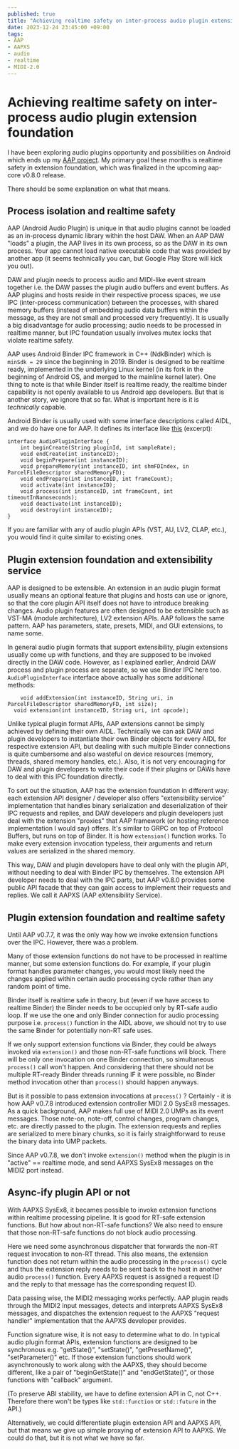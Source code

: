 ```yaml
---
published: true
title: "Achieving realtime safety on inter-process audio plugin extension foundation"
date: 2023-12-24 23:45:00 +09:00
tags:
- AAP
- AAPXS
- audio
- realtime
- MIDI-2.0
---
```


# Achieving realtime safety on inter-process audio plugin extension foundation

I have been exploring audio plugins opportunity and possibilities on Android which ends up my [AAP project](https://github.com/atsushieno/aap-core). My primary goal these months is realtime safety in extension foundation, which was finalized in the upcoming aap-core v0.8.0 release.

There should be some explanation on what that means.

## Process isolation and realtime safety

AAP (Android Audio Plugin) is unique in that audio plugins cannot be loaded as an in-process dynamic library within the host DAW. When an AAP DAW "loads" a plugin, the AAP lives in its own process, so as the DAW in its own process. Your app cannot load native executable code that was provided by another app (it seems technically you can, but Google Play Store will kick you out).

DAW and plugin needs to process audio and MIDI-like event stream together i.e. the DAW passes the plugin audio buffers and event buffers. As AAP plugins and hosts reside in their respective process spaces, we use IPC (inter-process communication) between the processes, with shared memory buffers (instead of embedding audio data buffers within the message, as they are not small and processed very frequently). It is usually a big disadvantage for audio processing; audio needs to be processed in realtime manner, but IPC foundation usually involves mutex locks that violate realtime safety.

AAP uses Android Binder IPC framework in C++ (NdkBinder) which is `minSdk = 29` since the beginning in 2019. Binder is designed to be realtime ready, implemented in the underlying Linux kernel (in its fork in the beginning of Android OS, and merged to the mainline kernel later). One thing to note is that while Binder itself is realtime ready, the realtime binder capability is not openly available to us Android app developers. But that is another story, we ignore that so far. What is important here is it is *technically* capable.

Android Binder is usually used with some interface descriptions called AIDL, and we do have one for AAP. It defines its interface like [this](https://github.com/atsushieno/aap-core/blob/2c546bfb52ce0c4130e5e26c2f322430ea8e63c5/androidaudioplugin/src/main/aidl/org/androidaudioplugin/AudioPluginInterface.aidl) (excerpt):

```
interface AudioPluginInterface {
	int beginCreate(String pluginId, int sampleRate);
	void endCreate(int instanceID);
	void beginPrepare(int instanceID);
	void prepareMemory(int instanceID, int shmFDIndex, in ParcelFileDescriptor sharedMemoryFD);
	void endPrepare(int instanceID, int frameCount);
	void activate(int instanceID);
	void process(int instanceID, int frameCount, int timeoutInNanoseconds);
	void deactivate(int instanceID);
	void destroy(int instanceID);
}
```

If you are familiar with any of audio plugin APIs (VST, AU, LV2, CLAP, etc.), you would find it quite similar to existing ones.

## Plugin extension foundation and extensibility service

AAP is designed to be extensible. An extension in an audio plugin format usually means an optional feature that plugins and hosts can use or ignore, so that the core plugin API itself does not have to introduce breaking changes. Audio plugin features are often designed to be extensible such as VST-MA (module architecture), LV2 extension APIs. AAP follows the same pattern. AAP has parameters, state, presets, MIDI, and GUI extensions, to name some.

In general audio plugin formats that support extensibility, plugin extensions usually come up with functions, and they are supposed to be invoked directly in the DAW code. However, as I explained earlier, Android DAW process and plugin process are separate, so we use Binder IPC here too. `AudioPluginInterface` interface above actually has some additional methods:

```
	void addExtension(int instanceID, String uri, in ParcelFileDescriptor sharedMemoryFD, int size);
  void extension(int instanceID, String uri, int opcode);
```

Unlike typical plugin format APIs, AAP extensions cannot be simply achieved by defining their own AIDL. Technically we can ask DAW and plugin developers to instantiate their own Binder objects for every AIDL for respective extension API, but dealing with such multiple Binder connections is quite cumbersome and also wasteful on device resources (memory, threads, shared memory handles, etc.).  Also, it is not very encouraging for DAW and plugin developers to write their code if their plugins or DAWs have to deal with this IPC foundation directly.

To sort out the situation, AAP has the extension foundation in different way: each extension API designer / developer also offers "extensibility service" implementation that handles binary serialization and deserialization of their IPC requests and replies, and DAW developers and plugin developers just deal with the extension "proxies" that AAP framework (or hosting reference implementation I would say) offers. It's similar to GRPC on top of Protocol Buffers, but runs on top of Binder. It is how `extension()` function works. To make every extension invocation typeless, their arguments and return values are serialized in the shared memory.

This way, DAW and plugin developers have to deal only with the plugin API, without needing to deal with Binder IPC by themselves. The extension API developer needs to deal with the IPC parts, but AAP v0.8.0 provides some public API facade that they can gain access to implement their requests and replies. We call it AAPXS (AAP eXtensibility Service).

## Plugin extension foundation and realtime safety

Until AAP v0.7.7, it was the only way how we invoke extension functions over the IPC. However, there was a problem.

Many of those extension functions do not have to be processed in realtime manner, but some extension functions do. For example, if your plugin format handles parameter changes, you would most likely need the changes applied within certain audio processing cycle rather than any random point of time.

Binder itself is realtime safe in theory, but (even if we have access to realtime Binder) the Binder needs to be occupied only by RT-safe audio loop. If we use the one and only Binder connection for audio processing purpose i.e. `process()` function in the AIDL above, we should not try to use the same Binder for potentially non-RT safe uses.

If we only support extension functions via Binder, they could be always invoked via `extension()` and those non-RT-safe functions will block. There will be only one invocation on one Binder connection, so simultaneous `process()` call won't happen. And considering that there should not be multiple RT-ready Binder threads running IF it were possible, no Binder method invocation other than `process()` should happen anyways.

But is it possible to pass extension invocations at `process()` ? Certainly - it is how AAP v0.7.8 introduced extension controller MIDI 2.0 SysEx8 messages. As a quick background, AAP makes full use of MIDI 2.0 UMPs as its event messages. Those note-on, note-off, control changes, program changes, etc. are directly passed to the plugin. The extension requests and replies are serialized to mere binary chunks, so it is fairly straightforward to reuse the binary data into UMP packets.

Since AAP v0.7.8, we don't invoke `extension()` method when the plugin is in "active" == realtime mode, and send AAPXS SysEx8 messages on the MIDI2 port instead.

## Async-ify plugin API or not

With AAPXS SysEx8, it becames possible to invoke extension functions within realtime processing pipeline. It is good for RT-safe extension functions. But how about non-RT-safe functions? We also need to ensure that those non-RT-safe functions do not block audio processing.

Here we need some asynchronous dispatcher that forwards the non-RT request invocation to non-RT thread. This also means, the extension function does not return within the audio processing in the `process()` cycle and thus the extension reply needs to be sent back to the host in another audio `process()` function. Every AAPXS request is assigned a request ID and the reply to that message has the corresponding request ID.

Data passing wise, the MIDI2 messaging works perfectly. AAP plugin reads through the MIDI2 input messages, detects and interprets AAPXS SysEx8 messages, and dispatches the extension request to the AAPXS "request handler" implementation that the AAPXS developer provides.

Function signature wise, it is not easy to determine what to do. In typical audio plugin format APIs, extension functions are designed to be synchronous e.g. "getState()", "setState()", "getPresetName()", "setParameter()" etc. If those extension functions should work asynchronously to work along with the AAPXS, they should become different, like a pair of "beginGetState()" and "endGetState()", or those functions with "callback" argument.

(To preserve ABI stability, we have to define extension API in C, not C++. Therefore there won't be types like `std::function` or `std::future` in the API.)

Alternatively, we could differentiate plugin extension API and AAPXS API, but that means we give up simple proxying of extension API to AAPXS. We could do that, but it is not what we have so far.


